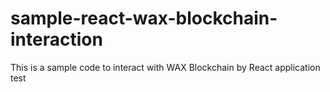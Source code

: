 # sample-react-wax-blockchain-interaction

This is a sample code to interact with WAX Blockchain by React application
test
